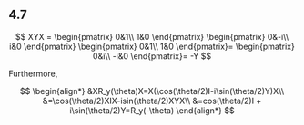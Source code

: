 ## 4.7

$$
XYX = 
\begin{pmatrix}
0&1\\
1&0
\end{pmatrix}
\begin{pmatrix}
0&-i\\
i&0
\end{pmatrix}
\begin{pmatrix}
0&1\\
1&0
\end{pmatrix}=
\begin{pmatrix}
0&i\\
-i&0
\end{pmatrix}=
-Y
$$

Furthermore,

$$
\begin{align*}
&XR_y(\theta)X=X(\cos(\theta/2)I-i\sin(\theta/2)Y)X\\
&=\cos(\theta/2)XIX-isin(\theta/2)XYX\\
&=cos(\theta/2)I + i\sin(\theta/2)Y=R_y(-\theta)
\end{align*}
$$
